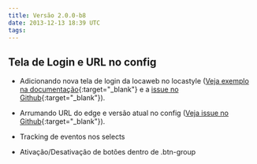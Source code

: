 ```yaml
---
title: Versão 2.0.0-b8
date: 2013-12-13 18:39 UTC
tags:
---
```


## Tela de Login e URL no config

- Adicionando nova tela de login da locaweb no locastyle ([Veja exemplo na documentação](http://locaweb.github.io/locawebstyle/manual/exemplos/login "Veja o exemplo na documentação"){:target="_blank"} e a [issue no Github](https://github.com/locaweb/locawebstyle/issues/487 "Veja a issue no Github."){:target="_blank"}).
- Arrumando URL do edge e versão atual no config ([Veja issue no Github](https://github.com/locaweb/locawebstyle/pull/486 "Veja issue no Github"){:target="_blank"}).

- Tracking de eventos nos selects
- Ativação/Desativação de botões dentro de .btn-group
